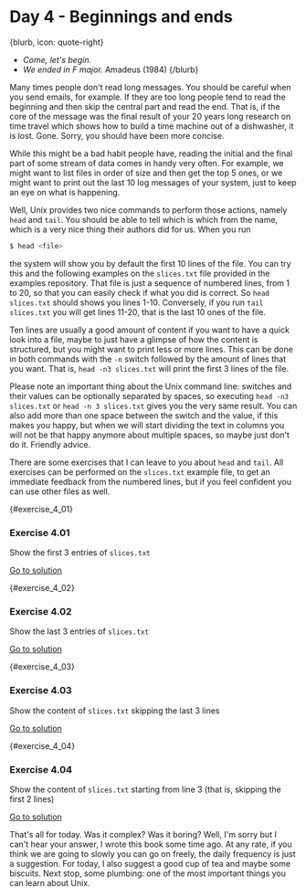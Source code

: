 # Day 4 - Beginnings and ends

{blurb, icon: quote-right}
- _Come, let's begin._
- _We ended in F major._
Amadeus (1984)
{/blurb}

Many times people don't read long messages. You should be careful when you send emails, for example. If they are too long people tend to read the beginning and then skip the central part and read the end. That is, if the core of the message was the final result of your 20 years long research on time travel which shows how to build a time machine out of a dishwasher, it is lost. Gone. Sorry, you should have been more concise.

While this might be a bad habit people have, reading the initial and the final part of some stream of data comes in handy very often. For example, we might want to list files in order of size and then get the top 5 ones, or we might want to print out the last 10 log messages of your system, just to keep an eye on what is happening.

Well, Unix provides two nice commands to perform those actions, namely `head` and `tail`. You should be able to tell which is which from the name, which is a very nice thing their authors did for us. When you run

``` sh
$ head <file>
```

the system will show you by default the first 10 lines of the file. You can try this and the following examples on the `slices.txt` file provided in the examples repository. That file is just a sequence of numbered lines, from 1 to 20, so that you can easily check if what you did is correct. So `head slices.txt` should shows you lines 1-10. Conversely, if you run `tail slices.txt` you will get lines 11-20, that is the last 10 ones of the file.

Ten lines are usually a good amount of content if you want to have a quick look into a file, maybe to just have a glimpse of how the content is structured, but you might want to print less or more lines. This can be done in both commands with the `-n` switch followed by the amount of lines that you want. That is, `head -n3 slices.txt` will print the first 3 lines of the file.

Please note an important thing about the Unix command line: switches and their values can be optionally separated by spaces, so executing `head -n3 slices.txt` or `head -n 3 slices.txt` gives you the very same result. You can also add more than one space between the switch and the value, if this makes you happy, but when we will start dividing the text in columns you will not be that happy anymore about multiple spaces, so maybe just don't do it. Friendly advice.

There are some exercises that I can leave to you about `head` and `tail`. All exercises can be performed on the `slices.txt` example file, to get an immediate feedback from the numbered lines, but if you feel confident you can use other files as well.

{#exercise_4_01}
### Exercise 4.01
Show the first 3 entries of `slices.txt`

[Go to solution](#solution_4_01)

{#exercise_4_02}
### Exercise 4.02
Show the last 3 entries of `slices.txt`

[Go to solution](#solution_4_02)

{#exercise_4_03}
### Exercise 4.03
Show the content of `slices.txt` skipping the last 3 lines

[Go to solution](#solution_4_03)

{#exercise_4_04}
### Exercise 4.04
Show the content of `slices.txt` starting from line 3 (that is, skipping the first 2 lines)

[Go to solution](#solution_4_04)

That's all for today. Was it complex? Was it boring? Well, I'm sorry but I can't hear your answer, I wrote this book some time ago. At any rate, if you think we are going to slowly you can go on freely, the daily frequency is just a suggestion. For today, I also suggest a good cup of tea and maybe some biscuits. Next stop, some plumbing: one of the most important things you can learn about Unix.